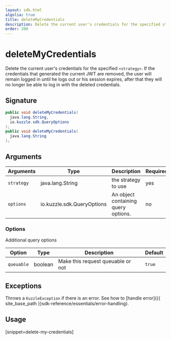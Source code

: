 ```yaml
---
layout: sdk.html
algolia: true
title: deleteMyCredentials
description: Delete the current user's credentials for the specified strategy
order: 200
---
```


# deleteMyCredentials

Delete the current user's credentials for the specified `<strategy>`. If the credentials that generated the current JWT are removed, the user will remain logged in until he logs out or his session expires, after that they will no longer be able to log in with the deleted credentials.

## Signature

```java
public void deleteMyCredentials(
  java.lang.String,
  io.kuzzle.sdk.QueryOptions
);
public void deleteMyCredentials(
  java.lang.String
);
```

## Arguments

| Arguments    | Type    | Description | Required
|--------------|---------|-------------|----------
| `strategy` | java.lang.String | the strategy to use    | yes
| `options`  | io.kuzzle.sdk.QueryOptions    | An object containing query options. | no       |


### **Options**

Additional query options

| Option     | Type    | Description                       | Default |
| ---------- | ------- | --------------------------------- | ------- |
| `queuable` | boolean | Make this request queuable or not | `true`  |

## Exceptions

Throws a `KuzzleException` if there is an error. See how to [handle error]({{ site_base_path }}sdk-reference/essentials/error-handling).

## Usage

[snippet=delete-my-credentials]

